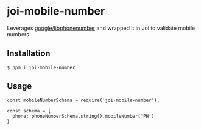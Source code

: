 # joi-mobile-number

Leverages [google/libphonenumber](https://www.npmjs.com/package/google-libphonenumber) and wrapped it in Joi to validate mobile numbers

## Installation

`$ npm i joi-mobile-number`

## Usage

```
const mobileNumberSchema = require('joi-mobile-number');

const schema = {
  phone: phoneNumberSchema.string().mobileNumber('PH')
}

```

